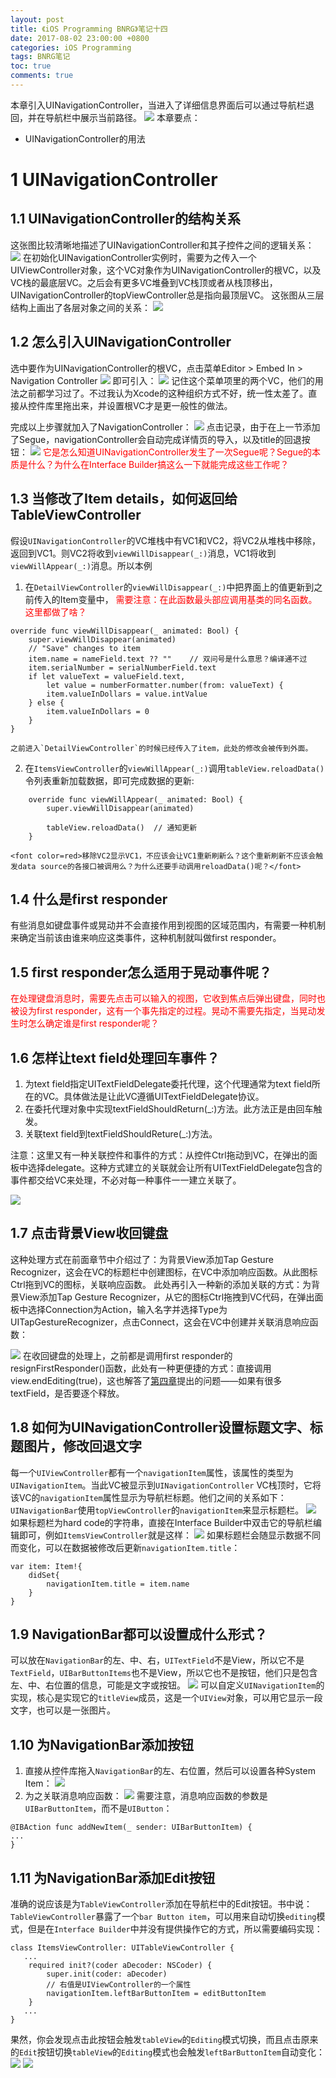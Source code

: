 ```yaml
---
layout: post
title: 《iOS Programming BNRG》笔记十四
date: 2017-08-02 23:00:00 +0800
categories: iOS Programming
tags: BNRG笔记
toc: true
comments: true
---
```

本章引入UINavigationController，当进入了详细信息界面后可以通过导航栏退回，并在导航栏中展示当前路径。
![](0802iOSProgrammingBNRG14/img06.png)
本章要点：
- UINavigationController的用法
<!-- more -->

# 1 UINavigationController
## 1.1 UINavigationController的结构关系
这张图比较清晰地描述了UINavigationController和其子控件之间的逻辑关系：
![](0802iOSProgrammingBNRG14/img01.png)
在初始化UINavigationController实例时，需要为之传入一个UIViewController对象，这个VC对象作为UINavigationController的根VC，以及VC栈的最底层VC。之后会有更多VC堆叠到VC栈顶或者从栈顶移出，UINavigationController的topViewController总是指向最顶层VC。
这张图从三层结构上画出了各层对象之间的关系：
![](0802iOSProgrammingBNRG14/img02.png)
## 1.2 怎么引入UINavigationController
选中要作为UINavigationController的根VC，点击菜单Editor > Embed In > Navigation Controller
![](0802iOSProgrammingBNRG14/img03.png)
即可引入：
![](0802iOSProgrammingBNRG14/img04.png)
记住这个菜单项里的两个VC，他们的用法之前都学习过了。不过我认为Xcode的这种组织方式不好，统一性太差了。直接从控件库里拖出来，并设置根VC才是更一般性的做法。

完成以上步骤就加入了NavigationController：
![](0802iOSProgrammingBNRG14/img05.png)
点击记录，由于在上一节添加了Segue，navigationController会自动完成详情页的导入，以及title的回退按钮：
![](0802iOSProgrammingBNRG14/img06.png)
<font color=red>它是怎么知道UINavigationController发生了一次Segue呢？Segue的本质是什么？为什么在Interface Builder搞这么一下就能完成这些工作呢？</font>

## 1.3 当修改了Item details，如何返回给TableViewController
假设`UINavigationController`的VC堆栈中有VC1和VC2，将VC2从堆栈中移除，返回到VC1。则VC2将收到`viewWillDisappear(_:)`消息，VC1将收到`viewWillAppear(_:)`消息。所以本例
1. 在`DetailViewController`的`viewWillDisappear(_:)`中把界面上的值更新到之前传入的Item变量中，
<font color=red>需要注意：在此函数最头部应调用基类的同名函数。这里都做了啥？</font>
``` objc
override func viewWillDisappear(_ animated: Bool) {
    super.viewWillDisappear(animated)
    // "Save" changes to item
    item.name = nameField.text ?? "" 	// 双问号是什么意思？编译通不过
    item.serialNumber = serialNumberField.text
    if let valueText = valueField.text,
        let value = numberFormatter.number(from: valueText) { 
        item.valueInDollars = value.intValue
    } else { 
        item.valueInDollars = 0
    }
}
```
    之前进入`DetailViewController`的时候已经传入了item，此处的修改会被传到外面。

2. 在`ItemsViewController`的`viewWillAppear(_:)`调用`tableView.reloadData()`令列表重新加载数据，即可完成数据的更新:
``` objc
    override func viewWillAppear(_ animated: Bool) {
        super.viewWillDisappear(animated)
        
        tableView.reloadData()  // 通知更新
    }
```
    <font color=red>移除VC2显示VC1，不应该会让VC1重新刷新么？这个重新刷新不应该会触发data source的各接口被调用么？为什么还要手动调用reloadData()呢？</font>

## 1.4 什么是first responder
有些消息如键盘事件或晃动并不会直接作用到视图的区域范围内，有需要一种机制来确定当前该由谁来响应这类事件，这种机制就叫做first responder。

## 1.5 first responder怎么适用于晃动事件呢？
<font color=red>在处理键盘消息时，需要先点击可以输入的视图，它收到焦点后弹出键盘，同时也被设为first responder，这有一个事先指定的过程。晃动不需要先指定，当晃动发生时怎么确定谁是first responder呢？</font>

## 1.6 怎样让text field处理回车事件？
1. 为text field指定UITextFieldDelegate委托代理，这个代理通常为text field所在的VC。具体做法是让此VC遵循UITextFieldDelegate协议。
2. 在委托代理对象中实现textFieldShouldReturn(_:)方法。此方法正是由回车触发。
3. 关联text field到textFieldShouldReture(_:)方法。

注意：这里又有一种关联控件和事件的方式：从控件Ctrl拖动到VC，在弹出的面板中选择delegate。这种方式建立的关联就会让所有UITextFieldDelegate包含的事件都交给VC来处理，不必对每一种事件一一建立关联了。

![](0802iOSProgrammingBNRG14/img07.png)
## 1.7 点击背景View收回键盘
这种处理方式在前面章节中介绍过了：为背景View添加Tap Gesture Recognizer，这会在VC的标题栏中创建图标，在VC中添加响应函数。从此图标Ctrl拖到VC的图标，关联响应函数。
此处再引入一种新的添加关联的方式：为背景View添加Tap Gesture Recognizer，从它的图标Ctrl拖拽到VC代码，在弹出面板中选择Connection为Action，输入名字并选择Type为UITapGestureRecognizer，点击Connect，这会在VC中创建并关联消息响应函数：

![](0802iOSProgrammingBNRG14/img08.png)
在收回键盘的处理上，之前都是调用first responder的resignFirstResponder()函数，此处有一种更便捷的方式：直接调用view.endEditing(true)，这也解答了[第四章](/2017/07/24/2017/0724iOSProgrammingBNRG04/#3-2-怎么实现收回键盘？)提出的问题——如果有很多textField，是否要逐个释放。

## 1.8 如何为UINavigationController设置标题文字、标题图片，修改回退文字
每一个`UIViewController`都有一个`navigationItem`属性，该属性的类型为`UINavigationItem`。当此VC被显示到`UINavigationController` VC栈顶时，它将该VC的`navigationItem`属性显示为导航栏标题。他们之间的关系如下：`UINavigationBar`使用`topViewController`的`navigationItem`来显示标题栏。
![](0802iOSProgrammingBNRG14/img09.png)
如果标题栏为hard code的字符串，直接在Interface Builder中双击它的导航栏编辑即可，例如`ItemsViewController`就是这样：
![](0802iOSProgrammingBNRG14/img10.png)
如果标题栏会随显示数据不同而变化，可以在数据被修改后更新`navigationItem.title`：
``` objc
var item: Item!{
    didSet{
        navigationItem.title = item.name
    }
}
```

## 1.9 NavigationBar都可以设置成什么形式？
可以放在`NavigationBar`的左、中、右，`UITextField`不是View，所以它不是`TextField`，`UIBarButtonItems`也不是View，所以它也不是按钮，他们只是包含左、中、右位置的信息，可能是文字或按钮。
![](0802iOSProgrammingBNRG14/img12.png)
可以自定义`UINavigationItem`的实现，核心是实现它的`titleView`成员，这是一个`UIView`对象，可以用它显示一段文字，也可以是一张图片。

## 1.10 为NavigationBar添加按钮
1. 直接从控件库拖入`NavigationBar`的左、右位置，然后可以设置各种System Item：
![](0802iOSProgrammingBNRG14/img13.png)
2. 为之关联消息响应函数：
![](0802iOSProgrammingBNRG14/img14.png)
需要注意，消息响应函数的参数是`UIBarButtonItem`，而不是`UIButton`：
``` objc
@IBAction func addNewItem(_ sender: UIBarButtonItem) { 
...
}
```

## 1.11 为NavigationBar添加Edit按钮
准确的说应该是为`TableViewController`添加在导航栏中的Edit按钮。书中说：`TableViewController`暴露了一个`bar Button item`，可以用来自动切换`editing`模式，但是在`Interface Builder`中并没有提供操作它的方式，所以需要编码实现：
``` objc
class ItemsViewController: UITableViewController {
   ...
    required init?(coder aDecoder: NSCoder) {
        super.init(coder: aDecoder)
        // 右值是UIViewController的一个属性
        navigationItem.leftBarButtonItem = editButtonItem
    }
   ...
}
```
果然，你会发现点击此按钮会触发`tableView`的`Editing`模式切换，而且点击原来的`Edit`按钮切换`tableView`的`Editing`模式也会触发`leftBarButtonItem`自动变化：
![](0802iOSProgrammingBNRG14/img15.png)
![](0802iOSProgrammingBNRG14/img16.png)
